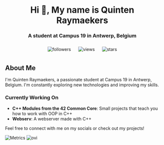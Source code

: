 <h1 align="center">Hi 👋, My name is Quinten Raymaekers</h1>
<h3 align="center">A student at Campus 19 in Antwerp, Belgium</h3>

<p align="center">
    <img alt="followers" title="Follow me on Github" src="https://img.shields.io/github/followers/Quinten-14?color=236ad3&style=for-the-badge&label=Follow" style="margin: 10px;"/>
    <img alt="views" title="View me on Github" src="https://komarev.com/ghpvc/?username=Quinten-14&style=for-the-badge" style="margin: 10px;"/>
    <img alt="stars" title="Star me on Github" src="https://img.shields.io/github/stars/Quinten-14?color=236ad3&style=for-the-badge&label=Stars" style="margin: 10px;"/>
</p>

## About Me
I'm Quinten Raymaekers, a passionate student at Campus 19 in Antwerp, Belgium. I'm constantly exploring new technologies and improving my skills.

### Currently Working On
- **C++ Modules from the 42 Common Core**: Small projects that teach you how to work with OOP in C++
- **Webserv**: A webserver made with C++

Feel free to connect with me on my socials or check out my projects!

![Metrics](https://metrics.lecoq.io/quinten-14?template=classic&base.header=0&gists=1&lines=1&config.timezone=America%2FToronto)
<img src="https://github-readme-stats.vercel.app/api/top-langs?username=quinten-14&show_icons=true&locale=en&layout=compact&theme=chartreuse-dark" alt="ovi" />
